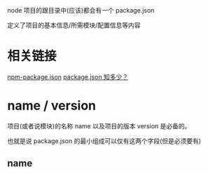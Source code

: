 node 项目的跟目录中(应该)都会有一个 package.json

定义了项目的基本信息/所需模块/配置信息等内容

# 相关链接

[npm-package.json](https://docs.npmjs.com/files/package.json)
[package.json 知多少？](https://mp.weixin.qq.com/s?__biz=MzAxODE2MjM1MA==&mid=2651557630&idx=1&sn=25063b23905990b794207b3997ab11ec&chksm=8025593fb752d0294a5fe40e5dde01804da40a03010ae04c0b65d36e8d2a19f1d185836648ec&mpshare=1&scene=1&srcid=&sharer_sharetime=1577598422373&sharer_shareid=2f86a6df8d107398d32540b62ff8a948&key=12374b3c2696ef38cb585f202834b7baf2361050a32eac0180d100e17ae2df4e7da4cd01a9da224b59a3ff2a005dc3a34e290837fa3a7420b449473b1401c21458850b434198f3f10fb8aaa3b79121f8&ascene=1&uin=MTYxMDA1MjYxNA%3D%3D&devicetype=Windows+10&version=62070158&lang=zh_CN&exportkey=AZcv2WiExpBBs7r4mjaP7Kg%3D&pass_ticket=lcwqY44mjQyk5KDE3%2B%2BYm3BRS4WUtXLZjL9NmuK1v8kwi0KryEpgQjQfQVaHy3d7)

# name / version

项目(或者说模块)的名称 name 以及项目的版本 version 是必备的。

也就是说 package.json 的最小组成可以仅有这两个字段(但是必须要有)

## name

